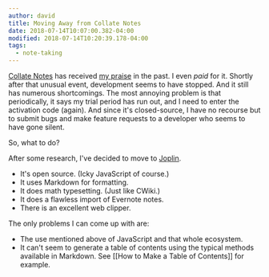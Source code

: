 ```yaml
---
author: david
title: Moving Away from Collate Notes
date: 2018-07-14T10:07:00.382-04:00
modified: 2018-07-14T10:20:39.178-04:00
tags:
  - note-taking
---
```


[Collate Notes](https://collatenotes.com) has received [my praise](https://yo-dave.com/2017/05/16/more-note-taking-goodness---collate/) in the past. I even _paid_ for it. Shortly after that unusual event, development seems to have stopped. And it still has numerous shortcomings. The most annoying problem is that periodically, it says my trial period has run out, and I need to enter the activation code (again). And since it's closed-source, I have no recourse but to submit bugs and make feature requests to a developer who seems to have gone silent.

So, what to do?

After some research, I've decided to move to [Joplin](https://github.com/laurent22/joplin). 

* It's open source. (Icky JavaScript of course.) 
* It uses Markdown for formatting.
* It does math typesetting. (Just like CWiki.)
* It does a flawless import of Evernote notes.
* There is an excellent web clipper.

The only problems I can come up with are:

* The use mentioned above of JavaScript and that whole ecosystem.
* It can't seem to generate a table of contents using the typical methods available in Markdown. See [[How to Make a Table of Contents]] for example.​